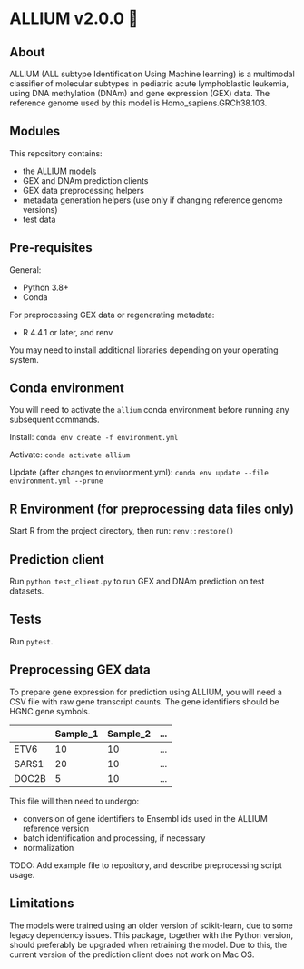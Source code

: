 # ALLIUM v2.0.0 :garlic:

## About

ALLIUM (ALL subtype Identification Using Machine learning) is a multimodal classifier of molecular subtypes in pediatric acute lymphoblastic leukemia, using DNA methylation (DNAm) and gene expression (GEX) data. The reference genome used by this model is Homo_sapiens.GRCh38.103.

## Modules

This repository contains:
- the ALLIUM models
- GEX and DNAm prediction clients
- GEX data preprocessing helpers
- metadata generation helpers (use only if changing reference genome versions)
- test data

## Pre-requisites
General:
- Python 3.8+
- Conda

For preprocessing GEX data or regenerating metadata:
- R 4.4.1 or later, and renv

You may need to install additional libraries depending on your operating system.

## Conda environment
You will need to activate the `allium` conda environment before running any subsequent commands.

Install: `conda env create -f environment.yml`

Activate: `conda activate allium`

Update (after changes to environment.yml): `conda env update --file environment.yml --prune`

## R Environment (for preprocessing data files only)
Start R from the project directory, then run: `renv::restore()`

## Prediction client
Run `python test_client.py` to run GEX and DNAm prediction on test datasets.

## Tests
Run `pytest`.

## Preprocessing GEX data
To prepare gene expression for prediction using ALLIUM, you will need a CSV file with raw gene transcript counts. The gene identifiers should be HGNC gene symbols.

|         | Sample_1 | Sample_2 | ... |
| --------| -------- | -------- | --- |
| ETV6    | 10       | 10       | ... |
| SARS1   | 20       | 10       | ... |
| DOC2B   | 5        | 10       | ... |

This file will then need to undergo:
- conversion of gene identifiers to Ensembl ids used in the ALLIUM reference version
- batch identification and processing, if necessary
- normalization

TODO: Add example file to repository, and describe preprocessing script usage.

## Limitations
The models were trained using an older version of scikit-learn, due to some legacy dependency issues. This package, together with the Python version, should preferably be upgraded when retraining the model. Due to this, the current version of the prediction client does not work on Mac OS.
